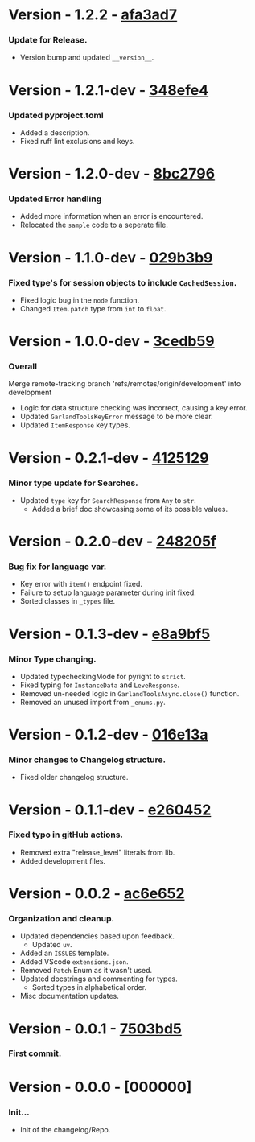 # Version - 1.2.2 - [afa3ad7](https://github.com/k8thekat/GarlandToolsAPI_wrapper/commit/afa3ad7)
### Update for Release.
- Version bump and updated `__version__`.

# Version - 1.2.1-dev - [348efe4](https://github.com/k8thekat/GarlandToolsAPI_wrapper/commit/348efe4)
### Updated pyproject.toml
- Added a description.
- Fixed ruff lint exclusions and keys.

# Version - 1.2.0-dev - [8bc2796](https://github.com/k8thekat/GarlandToolsAPI_wrapper/commit/8bc2796)
### Updated Error handling
- Added more information when an error is encountered.
- Relocated the `sample` code to a seperate file.

# Version - 1.1.0-dev - [029b3b9](https://github.com/k8thekat/GarlandToolsAPI_wrapper/commit/029b3b9)
### Fixed type's for session objects to include `CachedSession`.
- Fixed logic bug in the `node` function.
- Changed `Item.patch` type from `int` to `float`.

# Version - 1.0.0-dev - [3cedb59](https://github.com/k8thekat/GarlandToolsAPI_wrapper/commit/3cedb59)
### Overall
Merge remote-tracking branch 'refs/remotes/origin/development' into development
- Logic for data structure checking was incorrect, causing a key error.
- Updated `GarlandToolsKeyError` message to be more clear.
- Updated `ItemResponse` key types.

# Version - 0.2.1-dev - [4125129](https://github.com/k8thekat/GarlandToolsAPI_wrapper/commit/4125129)
### Minor type update for Searches.
- Updated `type` key for `SearchResponse` from `Any` to `str`.
	- Added a brief doc showcasing some of its possible values.

# Version - 0.2.0-dev - [248205f](https://github.com/k8thekat/GarlandToolsAPI_wrapper/commit/248205f)
### Bug fix for language var.
- Key error with `item()` endpoint fixed.
- Failure to setup language parameter during init fixed.
- Sorted classes in `_types` file.

# Version - 0.1.3-dev - [e8a9bf5](https://github.com/k8thekat/GarlandToolsAPI_wrapper/commit/e8a9bf5)
### Minor Type changing.
- Updated typecheckingMode for pyright to `strict`.
- Fixed typing for `InstanceData` and `LeveResponse`.
- Removed un-needed logic in `GarlandToolsAsync.close()` function.
- Removed an unused import from `_enums.py`.

# Version - 0.1.2-dev - [016e13a](https://github.com/k8thekat/GarlandToolsAPI_wrapper/commit/016e13a)
### Minor changes to Changelog structure.
- Fixed older changelog structure.

# Version - 0.1.1-dev - [e260452](https://github.com/k8thekat/GarlandToolsAPI_wrapper/commit/e260452)
### Fixed typo in gitHub actions.
- Removed extra "release_level" literals from lib.
- Added development files.

# Version - 0.0.2 - [ac6e652](https://github.com/k8thekat/GarlandToolsAPI_wrapper/commit/ac6e652)
### Organization and cleanup.
- Updated dependencies based upon feedback.
	- Updated `uv`.
- Added an `ISSUES` template.
- Added VScode `extensions.json`.
- Removed `Patch` Enum as it wasn't used.
- Updated docstrings and commenting for types.
	- Sorted types in alphabetical order.
- Misc documentation updates.

# Version - 0.0.1 - [7503bd5](https://github.com/k8thekat/GarlandToolsAPI_wrapper/commit/7503bd5)
### First commit.

# Version - 0.0.0 - [000000] 
### Init...
- Init of the changelog/Repo.